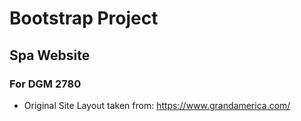 # Bootstrap Project

## Spa Website

### For DGM 2780

- Original Site Layout taken from: https://www.grandamerica.com/

